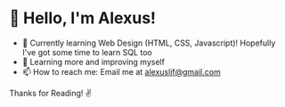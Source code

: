 # 👋  Hello, I'm Alexus!

- 📖 Currently learning Web Design (HTML, CSS, Javascript)! Hopefully I've got some time to learn SQL too
- 🌠 Learning more and improving myself
- 📫 How to reach me: Email me at alexusljf@gmail.com

Thanks for Reading! ✌️
